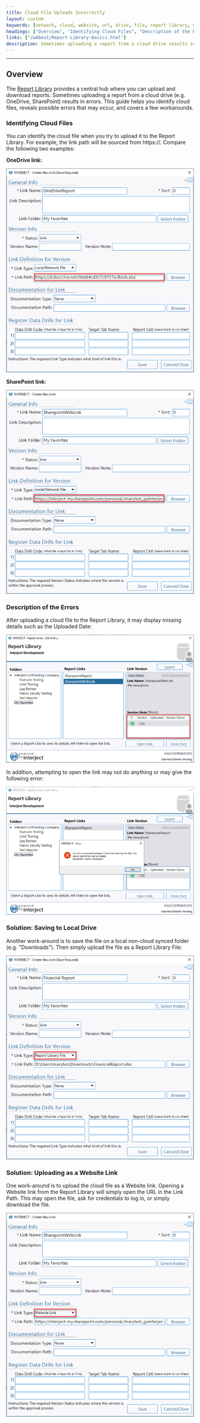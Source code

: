 ```yaml
---
title: Cloud File Uploads Incorrectly
layout: custom
keywords: [network, cloud, website, url, drive, file, report library, upload, download, open, link]
headings: ["Overview", "Identifying Cloud Files", "Description of the Errors", "Solution: Saving to Local Drive", "Solution: Uploading as a Website Link"]
links: ["/wAbout/Report-Library-Basics.html"]
description: Sometimes uploading a report from a cloud drive results in errors. This guide helps you identify cloud files, reveals possible errors that may occur, and a few workarounds.
---
```

* * *

## Overview

The [Report Library](/wAbout/Report-Library-Basics.html) provides a central hub where you can upload and download reports. Sometimes uploading a report from a cloud drive (e.g. OneDrive, SharePoint) results in errors. This guide helps you identify cloud files, reveals possible errors that may occur, and covers a few workarounds.

### Identifying Cloud Files

You can identify the cloud file when you try to upload it to the Report Library. For example, the link path will be sourced from https://. Compare the following two examples:

**OneDrive link:**

![](/images/CloudFile/OneDriveLink.png)
<br>

**SharePoint link:**

![](/images/CloudFile/SharePointLink.png)
<br>

### Description of the Errors

After uploading a cloud file to the Report Library, it may display missing details such as the Uploaded Date:

![](/images/CloudFile/ReportLibraryMissingDetails.png)
<br>

In addition, attempting to open the link may not do anything or may give the following error:

![](/images/CloudFile/UnableToOpen.png)
<br>

### Solution: Saving to Local Drive

Another work-around is to save the file on a local non-cloud synced folder (e.g. "Downloads"). Then simply upload the file as a Report Library File:

![](/images/CloudFile/ReportLibraryFile.png)
<br>

### Solution: Uploading as a Website Link

One work-around is to upload the cloud file as a Website link. Opening a Website link from the Report Library will simply open the URL in the Link Path. This may open the file, ask for credentials to log in, or simply download the file.

![](/images/CloudFile/SharePointWebsiteLink.png)
<br>
